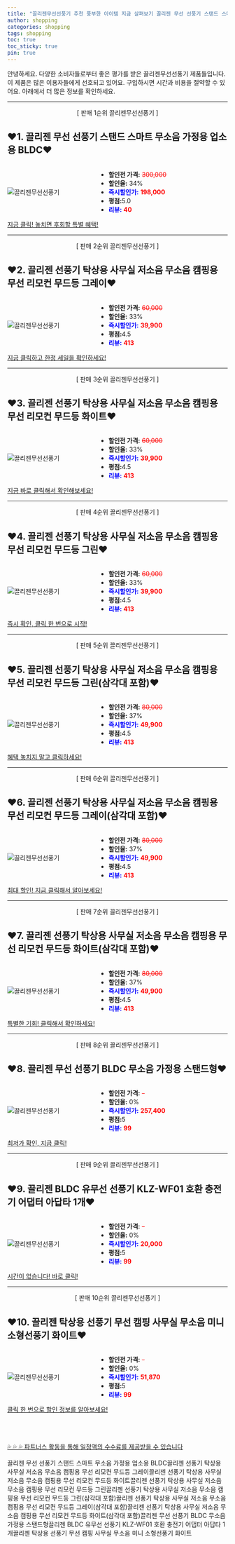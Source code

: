 ```yaml
---
title: "끌리젠무선선풍기 추천 풍부한 아이템 지금 살펴보기 끌리젠 무선 선풍기 스탠드 스마트"
author: shopping
categories: shopping
tags: shopping
toc: true
toc_sticky: true
pin: true
---
```

안녕하세요. 다양한 소비자들로부터 좋은 평가를 받은 끌리젠무선선풍기 제품들입니다. 이 제품은 많은 이용자들에게 선호되고 있어요. 구입하시면 시간과 비용을 절약할 수 있어요. 아래에서 더 많은 정보를 확인하세요.

---
<p class="toplist" style="margin: 0 auto; display: block; width: fit-content;">[ 판매 1순위 끌리젠무선선풍기 ]</p>

<h2><strong>❤️1. 끌리젠 무선 선풍기 스탠드 스마트 무소음 가정용 업소용 BLDC❤️</strong></h2>

<div style="display: flex; align-items: center;">
    <div style="flex: 0.4;">
        <img src="https://thumbnail7.coupangcdn.com/thumbnails/remote/230x230ex/image/vendor_inventory/debc/0b1137f0af4edbeee9116e0dc593bd037233e2ff04833c7e4864ec71e952.png" alt="끌리젠무선선풍기" style="max-width: 100%;">
    </div>
    <div style="flex: 0.6; margin-left: 10px;">
        <ul>
            <li><strong>할인전 가격:</strong> <del style="color: red;">300,000</del></li>
            <li><strong>할인율:</strong> 34%</li>
            <li><span style='color:blue'><strong>즉시할인가:</strong></span> <span style='color:red'><strong>198,000</strong></span></li>
            <li><strong>평점:</strong>5.0</li>
            <li><span style='color:blue'><strong>리뷰:</strong></span> <span style='color:red'><strong>40</strong></span></li>
        </ul>
    </div>
</div>
<div class="center">
    <a href="https://William4Davisa.github.io?lptag=AF9450613&subid=githubio&pageKey=7951306950&traceid=V0-153&itemId=21947494476&vendorItemId=89966556152" class="myButton">
        지금 클릭! 놓치면 후회할 특별 혜택!
    </a>
</div>


---
<p class="toplist" style="margin: 0 auto; display: block; width: fit-content;">[ 판매 2순위 끌리젠무선선풍기 ]</p>

<h2><strong>❤️2. 끌리젠 선풍기 탁상용 사무실 저소음 무소음 캠핑용 무선 리모컨 무드등 그레이❤️</strong></h2>

<div style="display: flex; align-items: center;">
    <div style="flex: 0.4;">
        <img src="https://thumbnail6.coupangcdn.com/thumbnails/remote/230x230ex/image/vendor_inventory/d698/f8a812f3b36f00d0c953e832ebedaa2b8439ee61717f8af05ae6a9eff6cb.png" alt="끌리젠무선선풍기" style="max-width: 100%;">
    </div>
    <div style="flex: 0.6; margin-left: 10px;">
        <ul>
            <li><strong>할인전 가격:</strong> <del style="color: red;">60,000</del></li>
            <li><strong>할인율:</strong> 33%</li>
            <li><span style='color:blue'><strong>즉시할인가:</strong></span> <span style='color:red'><strong>39,900</strong></span></li>
            <li><strong>평점:</strong>4.5</li>
            <li><span style='color:blue'><strong>리뷰:</strong></span> <span style='color:red'><strong>413</strong></span></li>
        </ul>
    </div>
</div>
<div class="center">
    <a href="https://William4Davisa.github.io?lptag=AF9450613&subid=githubio&pageKey=7284863114&traceid=V0-153&itemId=18606504969&vendorItemId=86362633922" class="myButton">
        지금 클릭하고 한정 세일을 확인하세요!
    </a>
</div>


---
<p class="toplist" style="margin: 0 auto; display: block; width: fit-content;">[ 판매 3순위 끌리젠무선선풍기 ]</p>

<h2><strong>❤️3. 끌리젠 선풍기 탁상용 사무실 저소음 무소음 캠핑용 무선 리모컨 무드등 화이트❤️</strong></h2>

<div style="display: flex; align-items: center;">
    <div style="flex: 0.4;">
        <img src="https://thumbnail6.coupangcdn.com/thumbnails/remote/230x230ex/image/vendor_inventory/4d35/81bd479e0544dbaa9caa953614458cff999fb76e7088a6e599eea4016911.png" alt="끌리젠무선선풍기" style="max-width: 100%;">
    </div>
    <div style="flex: 0.6; margin-left: 10px;">
        <ul>
            <li><strong>할인전 가격:</strong> <del style="color: red;">60,000</del></li>
            <li><strong>할인율:</strong> 33%</li>
            <li><span style='color:blue'><strong>즉시할인가:</strong></span> <span style='color:red'><strong>39,900</strong></span></li>
            <li><strong>평점:</strong>4.5</li>
            <li><span style='color:blue'><strong>리뷰:</strong></span> <span style='color:red'><strong>413</strong></span></li>
        </ul>
    </div>
</div>
<div class="center">
    <a href="https://William4Davisa.github.io?lptag=AF9450613&subid=githubio&pageKey=7284863114&traceid=V0-153&itemId=18606504966&vendorItemId=86362633938" class="myButton">
        지금 바로 클릭해서 확인해보세요!
    </a>
</div>


---
<p class="toplist" style="margin: 0 auto; display: block; width: fit-content;">[ 판매 4순위 끌리젠무선선풍기 ]</p>

<h2><strong>❤️4. 끌리젠 선풍기 탁상용 사무실 저소음 무소음 캠핑용 무선 리모컨 무드등 그린❤️</strong></h2>

<div style="display: flex; align-items: center;">
    <div style="flex: 0.4;">
        <img src="https://thumbnail9.coupangcdn.com/thumbnails/remote/230x230ex/image/vendor_inventory/34d9/d874394995a0b9ea38b0e2882793c9a3cf1606f681d395028af35d0b4835.png" alt="끌리젠무선선풍기" style="max-width: 100%;">
    </div>
    <div style="flex: 0.6; margin-left: 10px;">
        <ul>
            <li><strong>할인전 가격:</strong> <del style="color: red;">60,000</del></li>
            <li><strong>할인율:</strong> 33%</li>
            <li><span style='color:blue'><strong>즉시할인가:</strong></span> <span style='color:red'><strong>39,900</strong></span></li>
            <li><strong>평점:</strong>4.5</li>
            <li><span style='color:blue'><strong>리뷰:</strong></span> <span style='color:red'><strong>413</strong></span></li>
        </ul>
    </div>
</div>
<div class="center">
    <a href="https://William4Davisa.github.io?lptag=AF9450613&subid=githubio&pageKey=7284863114&traceid=V0-153&itemId=18606504968&vendorItemId=86362633930" class="myButton">
        즉시 확인, 클릭 한 번으로 시작!
    </a>
</div>


---
<p class="toplist" style="margin: 0 auto; display: block; width: fit-content;">[ 판매 5순위 끌리젠무선선풍기 ]</p>

<h2><strong>❤️5. 끌리젠 선풍기 탁상용 사무실 저소음 무소음 캠핑용 무선 리모컨 무드등 그린(삼각대 포함)❤️</strong></h2>

<div style="display: flex; align-items: center;">
    <div style="flex: 0.4;">
        <img src="https://thumbnail10.coupangcdn.com/thumbnails/remote/230x230ex/image/vendor_inventory/8dcb/ecff689499b072405aee9deeed8b4f1897d9bdc02b9b030d157cc82b1ac6.png" alt="끌리젠무선선풍기" style="max-width: 100%;">
    </div>
    <div style="flex: 0.6; margin-left: 10px;">
        <ul>
            <li><strong>할인전 가격:</strong> <del style="color: red;">80,000</del></li>
            <li><strong>할인율:</strong> 37%</li>
            <li><span style='color:blue'><strong>즉시할인가:</strong></span> <span style='color:red'><strong>49,900</strong></span></li>
            <li><strong>평점:</strong>4.5</li>
            <li><span style='color:blue'><strong>리뷰:</strong></span> <span style='color:red'><strong>413</strong></span></li>
        </ul>
    </div>
</div>
<div class="center">
    <a href="https://William4Davisa.github.io?lptag=AF9450613&subid=githubio&pageKey=7284863114&traceid=V0-153&itemId=18606504967&vendorItemId=85742397920" class="myButton">
        혜택 놓치지 말고 클릭하세요!
    </a>
</div>


---
<p class="toplist" style="margin: 0 auto; display: block; width: fit-content;">[ 판매 6순위 끌리젠무선선풍기 ]</p>

<h2><strong>❤️6. 끌리젠 선풍기 탁상용 사무실 저소음 무소음 캠핑용 무선 리모컨 무드등 그레이(삼각대 포함)❤️</strong></h2>

<div style="display: flex; align-items: center;">
    <div style="flex: 0.4;">
        <img src="https://thumbnail7.coupangcdn.com/thumbnails/remote/230x230ex/image/vendor_inventory/d3c5/e7b0b18e02e3a0625c189e7b878b9af7007f8caa7a7cc7ba88f8447a3daa.png" alt="끌리젠무선선풍기" style="max-width: 100%;">
    </div>
    <div style="flex: 0.6; margin-left: 10px;">
        <ul>
            <li><strong>할인전 가격:</strong> <del style="color: red;">80,000</del></li>
            <li><strong>할인율:</strong> 37%</li>
            <li><span style='color:blue'><strong>즉시할인가:</strong></span> <span style='color:red'><strong>49,900</strong></span></li>
            <li><strong>평점:</strong>4.5</li>
            <li><span style='color:blue'><strong>리뷰:</strong></span> <span style='color:red'><strong>413</strong></span></li>
        </ul>
    </div>
</div>
<div class="center">
    <a href="https://William4Davisa.github.io?lptag=AF9450613&subid=githubio&pageKey=7284863114&traceid=V0-153&itemId=18606504971&vendorItemId=85742397942" class="myButton">
        최대 할인! 지금 클릭해서 알아보세요!
    </a>
</div>


---
<p class="toplist" style="margin: 0 auto; display: block; width: fit-content;">[ 판매 7순위 끌리젠무선선풍기 ]</p>

<h2><strong>❤️7. 끌리젠 선풍기 탁상용 사무실 저소음 무소음 캠핑용 무선 리모컨 무드등 화이트(삼각대 포함)❤️</strong></h2>

<div style="display: flex; align-items: center;">
    <div style="flex: 0.4;">
        <img src="https://thumbnail9.coupangcdn.com/thumbnails/remote/230x230ex/image/vendor_inventory/b4ac/109f871086fb197ecc02a79ff11091468d6c013f6f0f0d6b2bee8719c8d8.jpg" alt="끌리젠무선선풍기" style="max-width: 100%;">
    </div>
    <div style="flex: 0.6; margin-left: 10px;">
        <ul>
            <li><strong>할인전 가격:</strong> <del style="color: red;">80,000</del></li>
            <li><strong>할인율:</strong> 37%</li>
            <li><span style='color:blue'><strong>즉시할인가:</strong></span> <span style='color:red'><strong>49,900</strong></span></li>
            <li><strong>평점:</strong>4.5</li>
            <li><span style='color:blue'><strong>리뷰:</strong></span> <span style='color:red'><strong>413</strong></span></li>
        </ul>
    </div>
</div>
<div class="center">
    <a href="https://William4Davisa.github.io?lptag=AF9450613&subid=githubio&pageKey=7284863114&traceid=V0-153&itemId=18606504972&vendorItemId=85742397948" class="myButton">
        특별한 기회! 클릭해서 확인하세요!
    </a>
</div>


---
<p class="toplist" style="margin: 0 auto; display: block; width: fit-content;">[ 판매 8순위 끌리젠무선선풍기 ]</p>

<h2><strong>❤️8. 끌리젠 무선 선풍기 BLDC 무소음 가정용 스탠드형❤️</strong></h2>

<div style="display: flex; align-items: center;">
    <div style="flex: 0.4;">
        <img src="https://thumbnail9.coupangcdn.com/thumbnails/remote/230x230ex/image/vendor_inventory/819d/8c2c9049b0fdec95ec55a1117b3bc45076d4f918b3deabc92d679f60e2df.jpg" alt="끌리젠무선선풍기" style="max-width: 100%;">
    </div>
    <div style="flex: 0.6; margin-left: 10px;">
        <ul>
            <li><strong>할인전 가격:</strong> <del style="color: red;">-</del></li>
            <li><strong>할인율:</strong> 0%</li>
            <li><span style='color:blue'><strong>즉시할인가:</strong></span> <span style='color:red'><strong>257,400</strong></span></li>
            <li><strong>평점:</strong>5</li>
            <li><span style='color:blue'><strong>리뷰:</strong></span> <span style='color:red'><strong>99</strong></span></li>
        </ul>
    </div>
</div>
<div class="center">
    <a href="https://William4Davisa.github.io?lptag=AF9450613&subid=githubio&pageKey=8207585284&traceid=V0-153&itemId=23547588463&vendorItemId=90573710539" class="myButton">
        최저가 확인, 지금 클릭!
    </a>
</div>


---
<p class="toplist" style="margin: 0 auto; display: block; width: fit-content;">[ 판매 9순위 끌리젠무선선풍기 ]</p>

<h2><strong>❤️9. 끌리젠 BLDC 유무선 선풍기 KLZ-WF01 호환 충전기 어댑터 아답타 1개❤️</strong></h2>

<div style="display: flex; align-items: center;">
    <div style="flex: 0.4;">
        <img src="https://thumbnail6.coupangcdn.com/thumbnails/remote/230x230ex/image/vendor_inventory/f726/9c676e8054bdcefbffe9c54605345713ed342c2ee45d95e40e329677ead5.jpg" alt="끌리젠무선선풍기" style="max-width: 100%;">
    </div>
    <div style="flex: 0.6; margin-left: 10px;">
        <ul>
            <li><strong>할인전 가격:</strong> <del style="color: red;">-</del></li>
            <li><strong>할인율:</strong> 0%</li>
            <li><span style='color:blue'><strong>즉시할인가:</strong></span> <span style='color:red'><strong>20,000</strong></span></li>
            <li><strong>평점:</strong>5</li>
            <li><span style='color:blue'><strong>리뷰:</strong></span> <span style='color:red'><strong>99</strong></span></li>
        </ul>
    </div>
</div>
<div class="center">
    <a href="https://William4Davisa.github.io?lptag=AF9450613&subid=githubio&pageKey=8220384789&traceid=V0-153&itemId=23625424658&vendorItemId=90650953810" class="myButton">
        시간이 없습니다! 바로 클릭!
    </a>
</div>


---
<p class="toplist" style="margin: 0 auto; display: block; width: fit-content;">[ 판매 10순위 끌리젠무선선풍기 ]</p>

<h2><strong>❤️10. 끌리젠 탁상용 선풍기 무선 캠핑 사무실 무소음 미니 소형선풍기 화이트❤️</strong></h2>

<div style="display: flex; align-items: center;">
    <div style="flex: 0.4;">
        <img src="https://thumbnail9.coupangcdn.com/thumbnails/remote/230x230ex/image/vendor_inventory/7efa/a5463118f9be8ebedbb91ef5ad4a00b0448fe0593685faf126a7a75b0cd4.jpg" alt="끌리젠무선선풍기" style="max-width: 100%;">
    </div>
    <div style="flex: 0.6; margin-left: 10px;">
        <ul>
            <li><strong>할인전 가격:</strong> <del style="color: red;">-</del></li>
            <li><strong>할인율:</strong> 0%</li>
            <li><span style='color:blue'><strong>즉시할인가:</strong></span> <span style='color:red'><strong>51,870</strong></span></li>
            <li><strong>평점:</strong>5</li>
            <li><span style='color:blue'><strong>리뷰:</strong></span> <span style='color:red'><strong>99</strong></span></li>
        </ul>
    </div>
</div>
<div class="center">
    <a href="https://William4Davisa.github.io?lptag=AF9450613&subid=githubio&pageKey=8121574886&traceid=V0-153&itemId=23038099429&vendorItemId=90071822601" class="myButton">
        클릭 한 번으로 할인 정보를 알아보세요!
    </a>
</div>

<br><br><br>[💦 💦 💦 파트너스 활동을 통해 일정액의 수수료를 제공받을 수 있습니다](https://link.coupang.com/a/bcpT2c)<br><br>끌리젠 무선 선풍기 스탠드 스마트 무소음 가정용 업소용 BLDC끌리젠 선풍기 탁상용 사무실 저소음 무소음 캠핑용 무선 리모컨 무드등 그레이끌리젠 선풍기 탁상용 사무실 저소음 무소음 캠핑용 무선 리모컨 무드등 화이트끌리젠 선풍기 탁상용 사무실 저소음 무소음 캠핑용 무선 리모컨 무드등 그린끌리젠 선풍기 탁상용 사무실 저소음 무소음 캠핑용 무선 리모컨 무드등 그린(삼각대 포함)끌리젠 선풍기 탁상용 사무실 저소음 무소음 캠핑용 무선 리모컨 무드등 그레이(삼각대 포함)끌리젠 선풍기 탁상용 사무실 저소음 무소음 캠핑용 무선 리모컨 무드등 화이트(삼각대 포함)끌리젠 무선 선풍기 BLDC 무소음 가정용 스탠드형끌리젠 BLDC 유무선 선풍기 KLZ-WF01 호환 충전기 어댑터 아답타 1개끌리젠 탁상용 선풍기 무선 캠핑 사무실 무소음 미니 소형선풍기 화이트